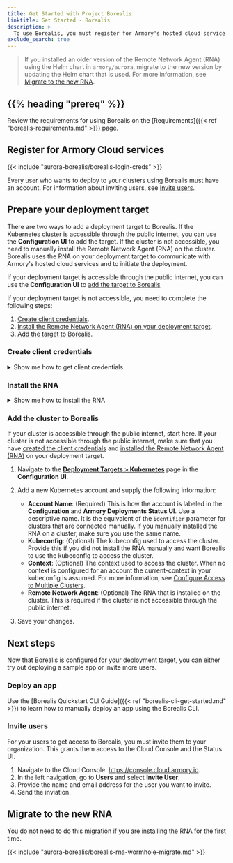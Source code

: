 ```yaml
---
title: Get Started with Project Borealis
linktitle: Get Started - Borealis
description: >
  To use Borealis, you must register for Armory's hosted cloud service and connect your deployment target to Armory cloud.
exclude_search: true
---
```


> If you installed an older version of the Remote Network Agent (RNA) using the Helm chart in `armory/aurora`, migrate to the new version by updating the Helm chart that is used. For more information, see [Migrate to the new RNA](#migrate-to-the-new-rna).

## {{% heading "prereq" %}}

Review the requirements for using Borealis on the [Requirements]({{< ref "borealis-requirements.md" >}}) page.

## Register for Armory Cloud services

{{< include "aurora-borealis/borealis-login-creds" >}}

Every user who wants to deploy to your clusters using Borealis must have an account. For information about inviting users, see [Invite users](#invite-users).



## Prepare your deployment target

There are two ways to add a deployment target to Borealis. If the Kubernetes cluster is accessible through the public internet, you can use the **Configuration UI** to add the target. If the cluster is not accessible, you need to manually install the Remote Network Agent (RNA) on the cluster. Borealis uses the RNA on your deployment target to communicate with Armory's hosted cloud services and to initiate the deployment. 

If your deployment target is accessible through the public internet, you can use the **Configuration UI** to [add the target to Borealis](#add-the-cluster-to-borealis)

If your deployment target is not accessible, you need to complete the following steps:

  1. [Create client credentials](#create-client-credentials).
  1. [Install the Remote Network Agent (RNA) on your deployment target](#install-the-rna).
  2. [Add the target to Borealis](#add-the-cluster-to-borealis).

### Create client credentials

<details><summary>Show me how to get client credentials</summary>
<br>

Skip this section if your Kubernetes cluster is accessible through the public internet.

Create machine-to-machine client credentials for the various service accounts that you will need. These credentials are machine credentials that are meant for authentication when using Borealis programmatically. The credentials consist of a client ID and a client secret. Make sure to keep the secret somewhere safe. You cannot retrieve secrets that you lose access to. You would need to create a new set of credentials and update any services that used the credentials that you are replacing.

> Armory recommends creating separate credentials for each cluster or service.

To get started, you need at least one service account to use for authentication between Borealis and your deployment target where a Remote Network Agent (RNA) is installed.

To start, create the client credentials for the RNA on your deployment target:

{{< include "aurora-borealis/borealis-client-creds.md" >}}

</details>

### Install the RNA

<details><summary>Show me how to install the RNA</summary>
<br>
Skip this section if your Kubernetes cluster is accessible through the public internet.
{{< include "aurora-borealis/rna-install.md" >}}

</details>

### Add the cluster to Borealis

If your cluster is accessible through the public internet, start here. If your cluster is not accessible through the public internet, make sure that you have [created the client credentials](#create-client-credentials) and [installed the Remote Network Agent (RNA)](#install-the-rna) on your deployment target.

1. Navigate to the [**Deployment Targets > Kubernetes**](https://console.cloud.armory.io/configuration/accounts/kubernetes) page in the **Configuration UI**.
2. Add a new Kubernetes account and supply the following information:
   
   - **Account Name**: (Required) This is how the account is labeled in the **Configuration** and **Armory Deployments Status UI**. Use a descriptive name. It is the equivalent of the `identifier` parameter for clusters that are connected manually. If you manually installed the RNA on a cluster, make sure you use the same name.
   - **Kubeconfig**: (Optional) The kubeconfig used to access the cluster. Provide this if you did not install the RNA manually and want Borealis to use the kubeconfig to access the cluster.
   - **Context**: (Optional) The context used to access the cluster. When no context is configured for an account the current-context in your kubeconfig is assumed. For more information, see [Configure Access to Multiple Clusters](https://kubernetes.io/docs/tasks/access-cluster-api/configure-access-multiple-clusters/).
   - **Remote Network Agent**: (Optional) The RNA that is installed on the cluster. This is required if the cluster is not accessible through the public internet.
3. Save your changes.

## Next steps

Now that Borealis is configured for your deployment target, you can either try out deploying a sample app or invite more users.

### Deploy an app

Use the [Borealis Quickstart CLI Guide]({{< ref "borealis-cli-get-started.md" >}}) to learn how to manually deploy an app using the Borealis CLI.

### Invite users

For your users to get access to Borealis, you must invite them to your organization. This grants them access to the Cloud Console and the Status UI.

1. Navigate to the Cloud Console: https://console.cloud.armory.io.
2. In the left navigation, go to **Users** and select **Invite User**.
3. Provide the name and email address for the user you want to invite.
4. Send the inviation.

## Migrate to the new RNA

You do not need to do this migration if you are installing the RNA for the first time.

{{< include "aurora-borealis/borealis-rna-wormhole-migrate.md" >}}